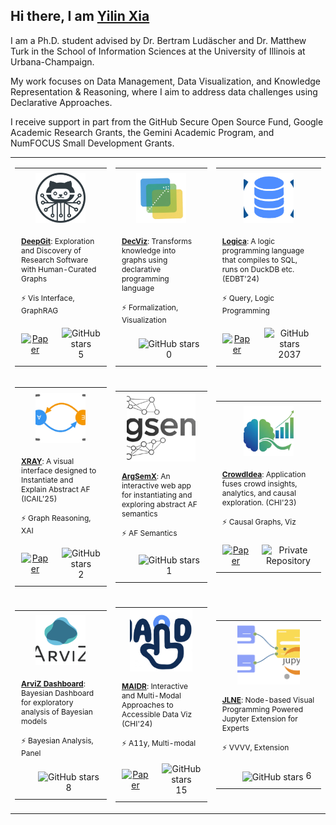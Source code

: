 ## Hi there, I am [Yilin Xia](https://yilinxia.com/)

I am a Ph.D. student advised by Dr. Bertram Ludäscher and Dr. Matthew Turk in the School of Information Sciences at the University of Illinois at Urbana-Champaign.

My work focuses on Data Management, Data Visualization, and Knowledge Representation & Reasoning, where I aim to address data challenges using Declarative Approaches.

I receive support in part from the GitHub Secure Open Source Fund, Google Academic Research Grants, the Gemini Academic Program, and NumFOCUS Small Development Grants.
<table>
<tr height="320px">
<td>
<table>
  <tr height="100px">
    <td colspan="4" align="center" valign="middle">
      <a href="https://github.com/data-exp-lab/deepgit">
        <img src="assets/project_deepgit.png" width="80" height="80" style="object-fit: cover;" />
      </a>
    </td>
  </tr>
  <tr height="120px">
    <td width="250px" colspan="4" valign="top" style="padding: 10px; font-size: 12px;">
      <a href="https://github.com/data-exp-lab/deepgit"><strong>DeepGit</strong></a>: Exploration and Discovery of Research Software with Human-Curated Graphs
      <br><br>⚡ Vis Interface, GraphRAG
    </td>
  </tr>
  
<tr height="40px">
  
<td align="center" style="padding: 10px;">
  <a href="https://openreview.net/pdf?id=35iRjCwXLu">
    <img src="https://cdn.jsdelivr.net/gh/Readme-Workflows/Readme-Icons@main/icons/octicons/Wiki.svg" width="20px" alt="Paper" align="center">
  </a>
</td>
  <td align="center" style="padding: 10px;">
    <img src="https://cdn.jsdelivr.net/gh/Readme-Workflows/Readme-Icons@main/icons/octicons/StarredRepositoryYellow.svg" width="20px" alt="GitHub stars" align="center"> 5
  </td>
</tr>
</table>
</td>
<td>
<table>
  <tr height="100px">
    <td colspan="4" align="center" valign="middle">
      <a href="https://github.com/yilinxia/DecViz">
        <img src="assets/project_decviz.png" width="80" height="80" style="object-fit: cover;" />
      </a>
    </td>
  </tr>
  <tr height="120px">
    <td width="250px" colspan="4" valign="top" style="padding: 10px; font-size: 12px;">
      <a href="https://github.com/yilinxia/DecViz"><strong>DecViz</strong></a>: Transforms knowledge into graphs using declarative programming language
      <br><br>⚡ Formalization, Visualization
    </td>
  </tr>
  
<tr height="40px">
  <td align="center" valign="middle" style="padding: 10px;"></td>
  <td align="center" style="padding: 10px;">
    <img src="https://cdn.jsdelivr.net/gh/Readme-Workflows/Readme-Icons@main/icons/octicons/StarredRepositoryYellow.svg" width="20px" alt="GitHub stars" align="center"> 0
  </td>
</tr>
</table>
</td>
<td>
<table>
  <tr height="100px">
    <td colspan="4" align="center" valign="middle">
      <a href="https://github.com/evgskv/logica">
        <img src="assets/project_logica.png" width="80" height="80" style="object-fit: cover;" />
      </a>
    </td>
  </tr>
  <tr height="120px">
    <td width="250px" colspan="4" valign="top" style="padding: 10px; font-size: 12px;">
      <a href="https://github.com/evgskv/logica"><strong>Logica</strong></a>: A logic programming language that compiles to SQL, runs on DuckDB etc. (EDBT'24)
      <br><br>⚡ Query, Logic Programming
    </td>
  </tr>
  
<tr height="40px">
  
<td align="center" style="padding: 10px;">
  <a href="https://openproceedings.org/2024/conf/edbt/paper-253.pdf">
    <img src="https://cdn.jsdelivr.net/gh/Readme-Workflows/Readme-Icons@main/icons/octicons/Wiki.svg" width="20px" alt="Paper" align="center">
  </a>
</td>
  <td align="center" style="padding: 10px;">
    <img src="https://cdn.jsdelivr.net/gh/Readme-Workflows/Readme-Icons@main/icons/octicons/StarredRepositoryYellow.svg" width="20px" alt="GitHub stars" align="center"> 2037
  </td>
</tr>
</table>
</td>
</tr>
<tr height="320px">
<td>
<table>
  <tr height="100px">
    <td colspan="4" align="center" valign="middle">
      <a href="https://github.com/idaks/xray">
        <img src="assets/project_xray.png" width="80" height="80" style="object-fit: cover;" />
      </a>
    </td>
  </tr>
  <tr height="120px">
    <td width="250px" colspan="4" valign="top" style="padding: 10px; font-size: 12px;">
      <a href="https://github.com/idaks/xray"><strong>XRAY</strong></a>: A visual interface designed to Instantiate and Explain Abstract AF (ICAIL'25)
      <br><br>⚡ Graph Reasoning, XAI
    </td>
  </tr>
  
<tr height="40px">
  
<td align="center" style="padding: 10px;">
  <a href="https://xray-n7sd5.ondigitalocean.app/assets/cr-xray.pdf">
    <img src="https://cdn.jsdelivr.net/gh/Readme-Workflows/Readme-Icons@main/icons/octicons/Wiki.svg" width="20px" alt="Paper" align="center">
  </a>
</td>
  <td align="center" style="padding: 10px;">
    <img src="https://cdn.jsdelivr.net/gh/Readme-Workflows/Readme-Icons@main/icons/octicons/StarredRepositoryYellow.svg" width="20px" alt="GitHub stars" align="center"> 2
  </td>
</tr>
</table>
</td>
<td>
<table>
  <tr height="100px">
    <td colspan="4" align="center" valign="middle">
      <a href="https://github.com/xai-ca/argsemx">
        <img src="assets/project_argsemx.png" width="110" height="110" style="object-fit: cover;" />
      </a>
    </td>
  </tr>
  <tr height="120px">
    <td width="250px" colspan="4" valign="top" style="padding: 10px; font-size: 12px;">
      <a href="https://github.com/xai-ca/argsemx"><strong>ArgSemX</strong></a>: An interactive web app for instantiating and exploring abstract AF semantics
      <br><br>⚡ AF Semantics
    </td>
  </tr>
  
<tr height="40px">
  <td align="center" valign="middle" style="padding: 10px;"></td>
  <td align="center" style="padding: 10px;">
    <img src="https://cdn.jsdelivr.net/gh/Readme-Workflows/Readme-Icons@main/icons/octicons/StarredRepositoryYellow.svg" width="20px" alt="GitHub stars" align="center"> 1
  </td>
</tr>
</table>
</td>
<td>
<table>
  <tr height="100px">
    <td colspan="4" align="center" valign="middle">
      <a href="https://go.illinois.edu/crowdidea">
        <img src="assets/project_crowdidea.png" width="80" height="80" style="object-fit: cover;" />
      </a>
    </td>
  </tr>
  <tr height="120px">
    <td width="250px" colspan="4" valign="top" style="padding: 10px; font-size: 12px;">
      <a href="https://go.illinois.edu/crowdidea"><strong>CrowdIdea</strong></a>: Application fuses crowd insights, analytics, and causal exploration. (CHI'23)
      <br><br>⚡ Causal Graphs, Viz
    </td>
  </tr>
  
<tr height="40px">
  
<td align="center" style="padding: 10px;">
  <a href="https://dl.acm.org/doi/full/10.1145/3544548.3581021">
    <img src="https://cdn.jsdelivr.net/gh/Readme-Workflows/Readme-Icons@main/icons/octicons/Wiki.svg" width="20px" alt="Paper" align="center">
  </a>
</td>
  <td align="center" style="padding: 10px;">
    <img src="https://cdn.jsdelivr.net/gh/Readme-Workflows/Readme-Icons@main/icons/octicons/RequestedChanges.svg" width="20px" alt="Private Repository" align="center">
  </td>
</tr>
</table>
</td>
</tr>
<tr height="320px">
<td>
<table>
  <tr height="100px">
    <td colspan="4" align="center" valign="middle">
      <a href="https://github.com/arviz-devs/arviz_dashboard">
        <img src="assets/project_arviz.png" width="80" height="80" style="object-fit: cover;" />
      </a>
    </td>
  </tr>
  <tr height="120px">
    <td width="250px" colspan="4" valign="top" style="padding: 10px; font-size: 12px;">
      <a href="https://github.com/arviz-devs/arviz_dashboard"><strong>ArviZ Dashboard</strong></a>: Bayesian Dashboard for exploratory analysis of Bayesian models
      <br><br>⚡ Bayesian Analysis, Panel
    </td>
  </tr>
  
<tr height="40px">
  <td align="center" valign="middle" style="padding: 10px;"></td>
  <td align="center" style="padding: 10px;">
    <img src="https://cdn.jsdelivr.net/gh/Readme-Workflows/Readme-Icons@main/icons/octicons/StarredRepositoryYellow.svg" width="20px" alt="GitHub stars" align="center"> 8
  </td>
</tr>
</table>
</td>
<td>
<table>
  <tr height="100px">
    <td colspan="4" align="center" valign="middle">
      <a href="https://github.com/xability/maidr">
        <img src="assets/project_maidr.jpg" width="100" height="100" style="object-fit: cover;" />
      </a>
    </td>
  </tr>
  <tr height="120px">
    <td width="250px" colspan="4" valign="top" style="padding: 10px; font-size: 12px;">
      <a href="https://github.com/xability/maidr"><strong>MAIDR</strong></a>: Interactive and Multi-Modal Approaches to Accessible Data Viz (CHI'24)
      <br><br>⚡ A11y, Multi-modal
    </td>
  </tr>
  
<tr height="40px">
  
<td align="center" style="padding: 10px;">
  <a href="https://dl.acm.org/doi/full/10.1145/3613904.3642730">
    <img src="https://cdn.jsdelivr.net/gh/Readme-Workflows/Readme-Icons@main/icons/octicons/Wiki.svg" width="20px" alt="Paper" align="center">
  </a>
</td>
  <td align="center" style="padding: 10px;">
    <img src="https://cdn.jsdelivr.net/gh/Readme-Workflows/Readme-Icons@main/icons/octicons/StarredRepositoryYellow.svg" width="20px" alt="GitHub stars" align="center"> 15
  </td>
</tr>
</table>
</td>
<td>
<table>
  <tr height="100px">
    <td colspan="4" align="center" valign="middle">
      <a href="https://github.com/cropsinsilico/jupyterlab_nodeeditor">
        <img src="assets/project_jlne.png" width="100" height="100" style="object-fit: cover;" />
      </a>
    </td>
  </tr>
  <tr height="120px">
    <td width="250px" colspan="4" valign="top" style="padding: 10px; font-size: 12px;">
      <a href="https://github.com/cropsinsilico/jupyterlab_nodeeditor"><strong>JLNE</strong></a>: Node-based Visual Programming Powered Jupyter Extension for Experts
      <br><br>⚡ VVVV, Extension
    </td>
  </tr>
  
<tr height="40px">
  <td align="center" valign="middle" style="padding: 10px;"></td>
  <td align="center" style="padding: 10px;">
    <img src="https://cdn.jsdelivr.net/gh/Readme-Workflows/Readme-Icons@main/icons/octicons/StarredRepositoryYellow.svg" width="20px" alt="GitHub stars" align="center"> 6
  </td>
</tr>
</table>
</td>
</tr>
</table>